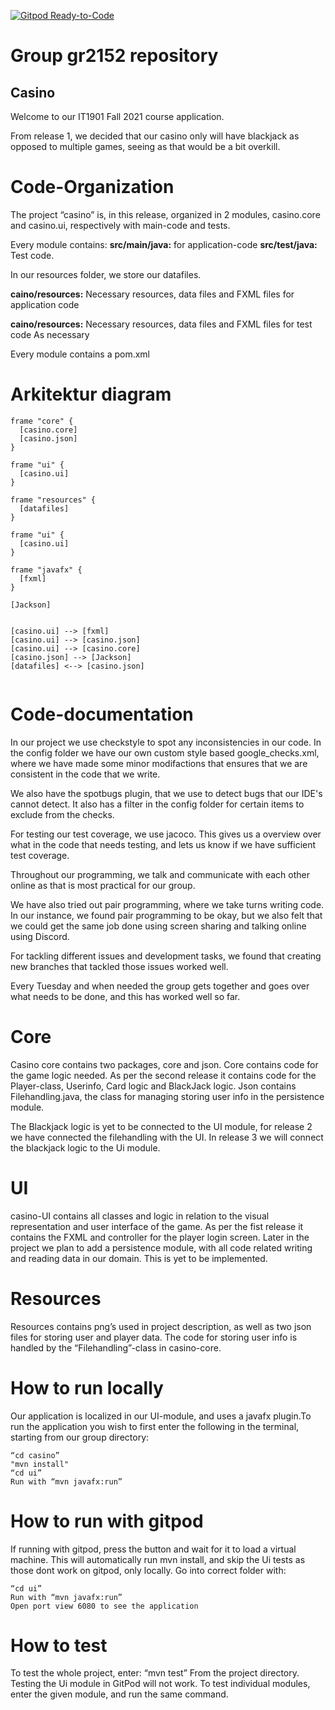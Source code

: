 [![Gitpod Ready-to-Code](https://img.shields.io/badge/Gitpod-Ready--to--Code-green?logo=gitpod)](https://gitpod.stud.ntnu.no/#https://gitlab.stud.idi.ntnu.no/it1901/groups-2021/gr2152/gr2152)

# Group gr2152 repository

## Casino

Welcome to our IT1901 Fall 2021 course application.

From release 1, we decided that our casino only will have blackjack as opposed to multiple games, seeing as that would be a bit overkill.

# Code-Organization

The project “casino” is, in this release, organized in 2 modules, casino.core and casino.ui, respectively with main-code and tests.

Every module contains:
**src/main/java:** for application-code
**src/test/java:** Test code.

In our resources folder, we store our datafiles.

**caino/resources:** Necessary resources, data files and FXML files for application code

**caino/resources:** Necessary resources, data files and FXML files for test code
As necessary

Every module contains a pom.xml

# Arkitektur diagram

```plantuml
frame "core" {
  [casino.core]
  [casino.json]
}

frame "ui" {
  [casino.ui]
}

frame "resources" {
  [datafiles]
}

frame "ui" {
  [casino.ui]
}

frame "javafx" {
  [fxml]
}

[Jackson]


[casino.ui] --> [fxml]
[casino.ui] --> [casino.json]
[casino.ui] --> [casino.core]
[casino.json] --> [Jackson]
[datafiles] <--> [casino.json]


```

# Code-documentation

In our project we use checkstyle to spot any inconsistencies in our code.
In the config folder we have our own custom style based google_checks.xml, where we have made some minor modifactions that ensures that we are consistent in the code that we write.

We also have the spotbugs plugin, that we use to detect bugs that our IDE's cannot detect. It also has a filter in the config folder for certain items to exclude from the checks.

For testing our test coverage, we use jacoco. This gives us a overview over what in the code that needs testing, and lets us know if we have sufficient test coverage.

Throughout our programming, we talk and communicate with each other online as that is most practical for our group.

We have also tried out pair programming, where we take turns writing code. In our instance, we found pair programming to be okay, but we also felt that we could get the same job done using screen sharing and talking online using Discord.

For tackling different issues and development tasks, we found that creating new branches that tackled those issues worked well.

Every Tuesday and when needed the group gets together and goes over what needs to be done, and this has worked well so far.

# Core

Casino core contains two packages, core and json.
Core contains code for the game logic needed. As per the second release it contains code for the Player-class, Userinfo, Card logic and BlackJack logic.
Json contains Filehandling.java, the class for managing storing user info in the persistence module.

The Blackjack logic is yet to be connected to the UI module, for release 2 we have connected the filehandling with the UI. In release 3 we will connect the blackjack logic to the Ui module.

# UI

casino-UI contains all classes and logic in relation to the visual representation and user interface of the game. As per the fist release it contains the FXML and controller for the player login screen.
Later in the project we plan to add a persistence module, with all code related writing and reading data in our domain. This is yet to be implemented.

# Resources

Resources contains png’s used in project description, as well as two json files for storing user and player data. The code for storing user info is handled by the “Filehandling”-class in casino-core.

# How to run locally

Our application is localized in our UI-module, and uses a javafx plugin.To run the application you wish to first enter the following in the terminal, starting from our group directory:

    “cd casino”
    "mvn install"
    “cd ui”
    Run with “mvn javafx:run”

# How to run with gitpod

If running with gitpod, press the button and wait for it to load a virtual machine.
This will automatically run mvn install, and skip the Ui tests as those dont work on gitpod, only locally.
Go into correct folder with:

    “cd ui”
    Run with “mvn javafx:run”
    Open port view 6080 to see the application

# How to test

To test the whole project, enter:
“mvn test”
From the project directory.
Testing the Ui module in GitPod will not work.
To test individual modules, enter the given module, and run the same command.

